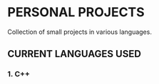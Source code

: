 # PERSONAL PROJECTS
Collection of small projects in various languages.

## CURRENT LANGUAGES USED
### 1. C++
